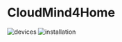 # CloudMind4Home
![devices](https://github.com/sromano1992/CloudMind4Home/blob/master/img/IMG_0732.png)
![installation](https://github.com/sromano1992/CloudMind4Home/blob/master/img/IMG_0747.png)